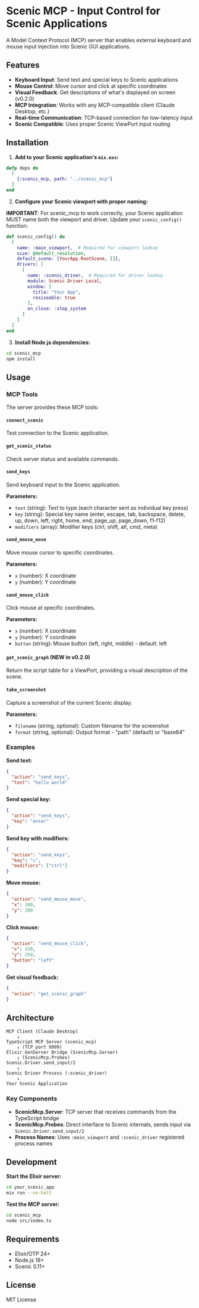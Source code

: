 # Scenic MCP - Input Control for Scenic Applications

A Model Context Protocol (MCP) server that enables external keyboard and mouse input injection into Scenic GUI applications.

## Features

- **Keyboard Input**: Send text and special keys to Scenic applications
- **Mouse Control**: Move cursor and click at specific coordinates
- **Visual Feedback**: Get descriptions of what's displayed on screen (v0.2.0)
- **MCP Integration**: Works with any MCP-compatible client (Claude Desktop, etc.)
- **Real-time Communication**: TCP-based connection for low-latency input
- **Scenic Compatible**: Uses proper Scenic ViewPort input routing

## Installation

1. **Add to your Scenic application's `mix.exs`:**
```elixir
defp deps do
  [
    {:scenic_mcp, path: "../scenic_mcp"}
  ]
end
```

2. **Configure your Scenic viewport with proper naming:**

**IMPORTANT**: For scenic_mcp to work correctly, your Scenic application MUST name both the viewport and driver. Update your `scenic_config()` function:

```elixir
def scenic_config() do
  [
    name: :main_viewport,  # Required for viewport lookup
    size: @default_resolution,
    default_scene: {YourApp.RootScene, []},
    drivers: [
      [
        name: :scenic_driver,  # Required for driver lookup
        module: Scenic.Driver.Local,
        window: [
          title: "Your App",
          resizeable: true
        ],
        on_close: :stop_system
      ]
    ]
  ]
end
```

3. **Install Node.js dependencies:**
```bash
cd scenic_mcp
npm install
```

## Usage

### MCP Tools

The server provides these MCP tools:

#### `connect_scenic`
Test connection to the Scenic application.

#### `get_scenic_status` 
Check server status and available commands.

#### `send_keys`
Send keyboard input to the Scenic application.

**Parameters:**
- `text` (string): Text to type (each character sent as individual key press)
- `key` (string): Special key name (enter, escape, tab, backspace, delete, up, down, left, right, home, end, page_up, page_down, f1-f12)
- `modifiers` (array): Modifier keys (ctrl, shift, alt, cmd, meta)

#### `send_mouse_move`
Move mouse cursor to specific coordinates.

**Parameters:**
- `x` (number): X coordinate
- `y` (number): Y coordinate

#### `send_mouse_click`
Click mouse at specific coordinates.

**Parameters:**
- `x` (number): X coordinate
- `y` (number): Y coordinate
- `button` (string): Mouse button (left, right, middle) - default: left

#### `get_scenic_graph` (NEW in v0.2.0)
Return the script table for a ViewPort, providing a visual description of the scene.

#### `take_screenshot`
Capture a screenshot of the current Scenic display.

**Parameters:**
- `filename` (string, optional): Custom filename for the screenshot
- `format` (string, optional): Output format - "path" (default) or "base64"

### Examples

**Send text:**
```json
{
  "action": "send_keys",
  "text": "hello world"
}
```

**Send special key:**
```json
{
  "action": "send_keys", 
  "key": "enter"
}
```

**Send key with modifiers:**
```json
{
  "action": "send_keys",
  "key": "c",
  "modifiers": ["ctrl"]
}
```

**Move mouse:**
```json
{
  "action": "send_mouse_move",
  "x": 100,
  "y": 200
}
```

**Click mouse:**
```json
{
  "action": "send_mouse_click",
  "x": 150,
  "y": 250,
  "button": "left"
}
```

**Get visual feedback:**
```json
{
  "action": "get_scenic_graph"
}
```

## Architecture

```
MCP Client (Claude Desktop)
    ↓
TypeScript MCP Server (scenic_mcp)
    ↓ (TCP port 9999)
Elixir GenServer Bridge (ScenicMcp.Server)
    ↓ (ScenicMcp.Probes)
Scenic.Driver.send_input/2
    ↓
Scenic Driver Process (:scenic_driver)
    ↓
Your Scenic Application
```

### Key Components

- **ScenicMcp.Server**: TCP server that receives commands from the TypeScript bridge
- **ScenicMcp.Probes**: Direct interface to Scenic internals, sends input via `Scenic.Driver.send_input/2`
- **Process Names**: Uses `:main_viewport` and `:scenic_driver` registered process names

## Development

**Start the Elixir server:**
```bash
cd your_scenic_app
mix run --no-halt
```

**Test the MCP server:**
```bash
cd scenic_mcp
node src/index.ts
```

## Requirements

- Elixir/OTP 24+
- Node.js 18+
- Scenic 0.11+

## License

MIT License
